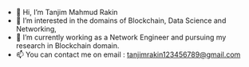 - 👋 Hi, I’m Tanjim Mahmud Rakin
- 👀 I’m interested in  the domains of Blockchain, Data Science and Networking,
- 🌱 I’m currently working as a Network Engineer and pursuing my research in Blockchain domain.
- 📫 You can contact me on email : tanjimrakin123456789@gmail.com

<!---
Rakin08/Rakin08 is a ✨ special ✨ repository because its `README.md` (this file) appears on your GitHub profile.
You can click the Preview link to take a look at your changes.
--->
